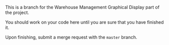 This is a branch for the Warehouse Management Graphical Display part of the project.

You should work on your code here until you are sure that you have finished it.

Upon finishing, submit a merge request with the <code>master</code> branch.